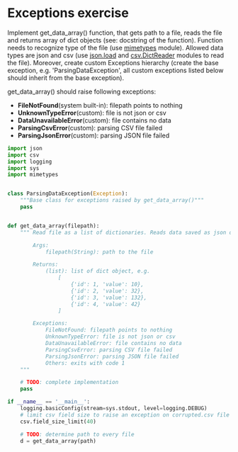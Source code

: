 # Exceptions exercise


Implement get_data_array() function, that gets path to a file, reads the file and returns array of dict objects (see: docstring of the function). Function needs to recognize type of the file (use [mimetypes](https://docs.python.org/3.8/library/mimetypes.html) module). Allowed data types are json and csv (use [json.load](https://docs.python.org/3.8/library/json.html#json.load) and [csv.DictReader](https://docs.python.org/3.8/library/csv.html#csv.DictReader) modules to read the file). Moreover, create custom Exceptions hierarchy (create the base exception, e.g. 'ParsingDataException', all custom exceptions listed below should inherit from the base exception).


get_data_array() should raise following exceptions:
* **FileNotFound**(system built-in): filepath points to nothing
* **UnknownTypeError**(custom): file is not json or csv
* **DataUnavailableError**(custom): file contains no data
* **ParsingCsvError**(custom): parsing CSV file failed
* **ParsingJsonError**(custom): parsing JSON file failed

```python
import json
import csv
import logging
import sys
import mimetypes


class ParsingDataException(Exception):
    """Base class for exceptions raised by get_data_array()"""
    pass


def get_data_array(filepath):
    """ Read file as a list of dictionaries. Reads data saved as json or csv, other formats are not supported.

        Args:
            filepath(String): path to the file

        Returns:
            (list): list of dict object, e.g.
                [
                    {'id': 1, 'value': 10},
                    {'id': 2, 'value': 32},
                    {'id': 3, 'value': 132},
                    {'id': 4, 'value': 42}
                ]

        Exceptions:
            FileNotFound: filepath points to nothing
            UnknownTypeError: file is not json or csv
            DataUnavailableError: file contains no data
            ParsingCsvError: parsing CSV file failed
            ParsingJsonError: parsing JSON file failed
            Others: exits with code 1
    """

    # TODO: complete implementation
    pass

if __name__ == '__main__':
    logging.basicConfig(stream=sys.stdout, level=logging.DEBUG)
    # limit csv field size to raise an exception on corrupted.csv file
    csv.field_size_limit(40)

    # TODO: determine path to every file
    d = get_data_array(path)

```